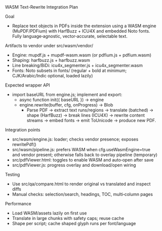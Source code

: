 WASM Text-Rewrite Integration Plan

Goal
- Replace text objects in PDFs inside the extension using a WASM engine (MuPDF/PDFium) with HarfBuzz + ICU4X and embedded Noto fonts. Fully language‑agnostic, vector‑accurate, selectable text.

Artifacts to vendor under src/wasm/vendor/
- Engine: mupdf.js + mupdf-wasm.wasm (or pdfium.js + pdfium.wasm)
- Shaping: harfbuzz.js + harfbuzz.wasm
- Line breaking/BiDi: icu4x_segmenter.js + icu4x_segmenter.wasm
- Fonts: Noto subsets in fonts/ (regular + bold at minimum; CJK/Arabic/Indic optional, loaded lazily)

Expected wrapper API
- import baseURL from engine.js; implement and export:
  - async function init({ baseURL }) -> engine
  - engine.rewrite(buffer, cfg, onProgress) -> Blob
    - Parse PDF → extract text runs/regions → translate (batched) → shape (HarfBuzz) → break lines (ICU4X) → rewrite content streams → embed fonts → emit ToUnicode → produce new PDF.

Integration points
- src/wasm/engine.js: loader; checks vendor presence; exposes rewritePdf()
- src/wasm/pipeline.js: prefers WASM when cfg.useWasmEngine=true and vendor present; otherwise falls back to overlay pipeline (temporary)
- src/pdfViewer.html: toggles to enable WASM and auto‑open after save
- src/pdfViewer.js: progress overlay and download/open wiring

Testing
- Use src/qa/compare.html to render original vs translated and inspect diffs
- Manual checks: selection/search, headings, TOC, multi‑column pages

Performance
- Load WASM/assets lazily on first use
- Translate in large chunks with safety caps; reuse cache
- Shape per script; cache shaped glyph runs per font/language

